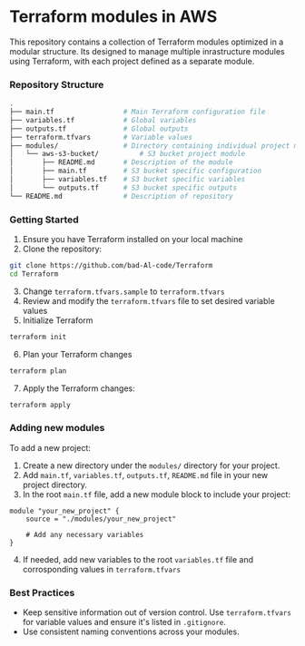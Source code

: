 # Terraform modules in AWS

This repository contains a collection of Terraform modules optimized in a modular structure. Its designed to manage multiple inrastructure modules using Terraform, with each project defined as a separate module.

### Repository Structure

```bash
.
├── main.tf                 # Main Terraform configuration file
├── variables.tf            # Global variables
├── outputs.tf              # Global outputs
├── terraform.tfvars        # Variable values
├── modules/                # Directory containing individual project modules
│   └── aws-s3-bucket/          # S3 bucket project module
│       ├── README.md       # Description of the module
│       ├── main.tf         # S3 bucket specific configuration
│       ├── variables.tf    # S3 bucket specific variables
│       └── outputs.tf      # S3 bucket specific outputs
└── README.md               # Description of repository
```

### Getting Started

1. Ensure you have Terraform installed on your local machine
2. Clone the repository:

```bash
git clone https://github.com/bad-Al-code/Terraform
cd Terraform
```

3. Change `terraform.tfvars.sample` to `terraform.tfvars`
4. Review and modify the `terraform.tfvars` file to set desired variable values
5. Initialize Terraform

```bash
terraform init
```

6. Plan your Terraform changes

```bash
terraform plan
```

7. Apply the Terraform changes:

```bash
terraform apply
```

### Adding new modules

To add a new project:

1. Create a new directory under the `modules/` directory for your project.
2. Add `main.tf`, `variables.tf`, `outputs.tf`, `README.md` file in your new project directory.
3. In the root `main.tf` file, add a new module block to include your project:

```hcl
module "your_new_project" {
    source = "./modules/your_new_project"

    # Add any necessary variables
}
```

4. If needed, add new variables to the root `variables.tf` file and corrosponding values in `terraform.tfvars`

### Best Practices

- Keep sensitive information out of version control. Use `terraform.tfvars` for variable values and ensure it's listed in `.gitignore`.
- Use consistent naming conventions across your modules.
